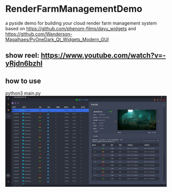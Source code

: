# RenderFarmManagementDemo
a pyside demo for building your cloud render farm management system
based on https://github.com/phenom-films/dayu_widgets and https://github.com/Wanderson-Magalhaes/PyOneDark_Qt_Widgets_Modern_GUI
## show reel: https://www.youtube.com/watch?v=-yRjdn6bzhI
## how to use
python3 main.py
![image](thumbnail.jpg)
